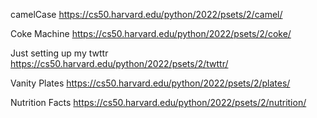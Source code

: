 camelCase https://cs50.harvard.edu/python/2022/psets/2/camel/

Coke Machine https://cs50.harvard.edu/python/2022/psets/2/coke/

Just setting up my twttr https://cs50.harvard.edu/python/2022/psets/2/twttr/

Vanity Plates https://cs50.harvard.edu/python/2022/psets/2/plates/

Nutrition Facts https://cs50.harvard.edu/python/2022/psets/2/nutrition/
